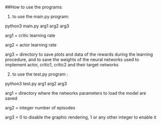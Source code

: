 ##How to use the programs: 

1. to use the main.py program: 

python3 main.py arg1 arg2 arg3 

arg1 = critic learning rate 

arg2 = actor learning rate 

arg3 = directory to save plots and data of the rewards during the learning procedure, and to save the weights of the neural networks used to implement actor, critic1, critic2 and their target networks 

2. to use the test.py program : 

python3 test.py arg1 arg2 arg3 

arg1 = directory where the networks parameters to load the model are saved 

arg2 = integer number of episodes 

arg3 = 0 to disable the graphic rendering, 1 or any other integer to enable it 

